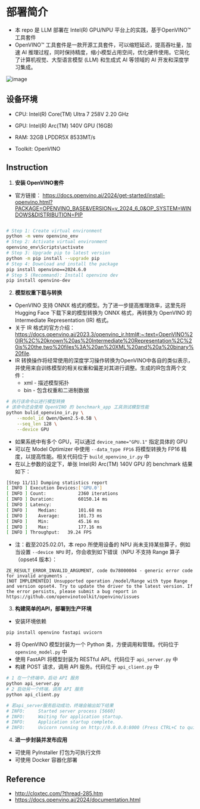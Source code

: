 # 部署简介
- 本 repo 是 LLM 部署在 Intel(R) GPU/NPU 平台上的实践，基于OpenVINO™ 工具套件
- OpenVINO™ 工具套件是一款开源工具套件，可以缩短延迟，提高吞吐量，加速 AI 推理过程，同时保持精度，缩小模型占用空间，优化硬件使用。它简化了计算机视觉、大型语言模型 (LLM) 和生成式 AI 等领域的 AI 开发和深度学习集成。

![image](https://www.intel.cn/content/dam/develop/public/us/en/include/openvino/openvino-white-3000px.png)

## 设备环境
- CPU: Intel(R) Core(TM) Ultra 7 258V   2.20 GHz
- GPU: Intel(R) Arc(TM) 140V GPU (16GB)
- RAM: 32GB LPDDR5X 8533MT/s

- Toolkit: OpenVINO

## Instruction
1. **安装 OpenVINO套件**
- 官方链接： https://docs.openvino.ai/2024/get-started/install-openvino.html?PACKAGE=OPENVINO_BASE&VERSION=v_2024_6_0&OP_SYSTEM=WINDOWS&DISTRIBUTION=PIP
```sh

# Step 1: Create virtual environment
python -m venv openvino_env
# Step 2: Activate virtual environment
openvino_env\Scripts\activate
# Step 3: Upgrade pip to latest version
python -m pip install --upgrade pip
# Step 4: Download and install the package
pip install openvino==2024.6.0
# Step 5 (Recommand): Install openvino dev
pip install openvino-dev
```

2. **模型权重下载与转换**
- OpenVINO 支持 ONNX 格式的模型。为了进一步提高推理效率，这里先将 Hugging Face 下载下来的模型转换为 ONNX 格式，再转换为 OpenVINO 的 Intermediate Representation (IR) 格式。
- 关于 IR 格式的官方介绍：https://docs.openvino.ai/2023.3/openvino_ir.html#:~:text=OpenVINO%20IR%2C%20known%20as%20Intermediate%20Representation%2C%20is%20the,two%20files%3A%20an%20XML%20and%20a%20binary%20file.
- IR 转换操作将经常使用的深度学习操作转换为OpenVINO中各自的类似表示，并使用来自训练模型的相关权重和偏差对其进行调整。生成的IR包含两个文件：
    - xml - 描述模型拓扑
    - bin - 包含权重和二进制数据

```sh
# 执行该命令以进行模型转换
# 该命令还会使用 OpenVINO 的 benchmark_app 工具测试模型性能
python bulid_openvino_ir.py \
    --model_id Qwen/Qwen2.5-0.5B \
    --seq_len 128 \
    --device GPU
```
- 如果系统中有多个 GPU，可以通过 ```device_name="GPU.1"``` 指定具体的 GPU
- 可以在 Model Optimizer 中使用 ```--data_type FP16``` 将模型转换为 FP16 精度，以提高性能。相关代码位于 ```build_openvino_ir.py``` 中
- 在以上参数的设定下，单张 Intel(R) Arc(TM) 140V GPU 的 benchmark 结果如下：
```sh
[Step 11/11] Dumping statistics report
[ INFO ] Execution Devices:['GPU.0']
[ INFO ] Count:            2360 iterations
[ INFO ] Duration:         60150.14 ms
[ INFO ] Latency:
[ INFO ]    Median:        101.68 ms
[ INFO ]    Average:       101.73 ms
[ INFO ]    Min:           45.16 ms
[ INFO ]    Max:           177.16 ms
[ INFO ] Throughput:   39.24 FPS
```
- 注：截至2025.02.01，本 repo 所使用设备的 NPU 尚未支持某些算子，例如当设置 ```--device NPU``` 时，你会收到如下错误（NPU 不支持 Range 算子（opset4 版本）：
```
ZE_RESULT_ERROR_INVALID_ARGUMENT, code 0x78000004 - generic error code for invalid arguments . 
[NOT IMPLEMENTED] Unsupported operation /model/Range with type Range and version opset4. Try to update the driver to the latest version. If the error persists, please submit a bug report in https://github.com/openvinotoolkit/openvino/issues
```


3. **构建简单的API，部署到生产环境**
- 安装环境依赖
```
pip install openvino fastapi uvicorn
```
- 将 OpenVINO 模型封装为一个 Python 类，方便调用和管理。代码位于 ```openvino_model.py``` 中
- 使用 FastAPI 将模型封装为 RESTful API。代码位于 ```api_server.py``` 中
- 构建 POST 请求，调用 API 服务。代码位于 ```api_client.py``` 中

```sh
# 1 在一个终端中，启动 API 服务
python api_server.py
# 2 启动另一个终端，调用 API 服务
python api_client.py

# 若api_server服务启动成功，终端会输出如下结果
# INFO:     Started server process [5660]
# INFO:     Waiting for application startup.
# INFO:     Application startup complete.
# INFO:     Uvicorn running on http://0.0.0.0:8000 (Press CTRL+C to quit)
```

4. **进一步封装并发布应用**
- 可使用 PyInstaller 打包为可执行文件
- 可使用 Docker 容器化部署

## Reference
- http://cloxtec.com/?thread-285.htm
- https://docs.openvino.ai/2024/documentation.html
